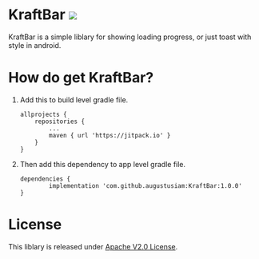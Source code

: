 # KraftBar [![](https://jitpack.io/v/augustusiam/KraftBar.svg)](https://jitpack.io/#augustusiam/KraftBar)
KraftBar is a simple liblary for showing loading progress, or just toast with style in android.

# How do get KraftBar?
1. Add this to build level gradle file.
	```
	allprojects {
		repositories {
			...
			maven { url 'https://jitpack.io' }
		}
	}
	```
2. Then add this dependency to app level gradle file.
	```
	dependencies {
	        implementation 'com.github.augustusiam:KraftBar:1.0.0'
	}
	```
# License
This liblary is released under [Apache V2.0 License](https://github.com/augustusiam/KraftyTime/blob/master/LICENSE).
